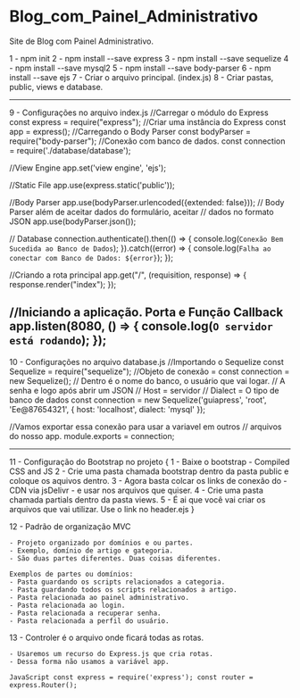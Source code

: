 # Blog_com_Painel_Administrativo
Site de Blog com Painel Administrativo.

1 - npm init
2 - npm install --save express
3 - npm install --save sequelize
4 - npm install --save mysql2
5 - npm install --save body-parser
6 - npm install --save ejs
7 - Criar o arquivo principal. (index.js)
8 - Criar pastas, public, views e database.

------------------------------------------------------------
9 - Configurações no arquivo index.js
//Carregar o módulo do Express
const express = require("express");
//Criar uma instância do Express
const app = express();
//Carregando o Body Parser
const bodyParser = require("body-parser");
//Conexão com banco de dados.
const connection = require('./database/database');

//View Engine
app.set('view engine', 'ejs');

//Static File
app.use(express.static('public'));

//Body Parser
app.use(bodyParser.urlencoded({extended: false}));
// Body Parser além de aceitar dados do formulário, aceitar
// dados no formato JSON
app.use(bodyParser.json());

// Database
connection.authenticate().then(() => {
    console.log(`Conexão Bem Sucedida ao Banco de Dados`);
}).catch((error) => {
    console.log(`Falha ao conectar com Banco de Dados: ${error}`);
});

//Criando a rota principal
app.get("/", (requisition, response) => {
    response.render("index");
});

//Iniciando a aplicação. Porta e Função Callback
app.listen(8080, () => {
    console.log(`O servidor está rodando`);
});
------------------------------------------------------------

10 - Configurações no arquivo database.js
//Importando o Sequelize
const Sequelize = require("sequelize");
//Objeto de conexão = const connection = new Sequelize();
// Dentro é o nome do banco, o usuário que vai logar.
// A senha e logo após abrir um JSON
// Host = servidor
// Dialect = O tipo de banco de dados
const connection = new Sequelize('guiapress', 'root', 'Ee@87654321', {
    host: 'localhost',
    dialect: 'mysql'
});

//Vamos exportar essa conexão para usar a variavel em outros
// arquivos do nosso app.
module.exports = connection;

------------------------------------------------------------

11 - Configuração do Bootstrap no projeto {
    1 - Baixe o bootstrap - Compiled CSS and JS
    2 - Crie uma pasta chamada bootstrap dentro da pasta public e coloque os aquivos dentro.
    3 - Agora basta colcar os links de conexão do - CDN via jsDelivr - e usar nos arquivos que quiser.
    4 - Crie uma pasta chamada partials dentro da pasta views.
    5 - É ai que você vai criar os arquivos que vai utilizar. Use o link no header.ejs
}

12 - Padrão de organização MVC 

    - Projeto organizado por domínios e ou partes. 
    - Exemplo, domínio de artigo e gategoria.
    - São duas partes diferentes. Duas coisas diferentes.

    Exemplos de partes ou domínios:
    - Pasta guardando os scripts relacionados a categoria.
    - Pasta guardando todos os scripts relacionados a artigo.
    - Pasta relacionada ao painel administrativo.
    - Pasta relacionada ao login.    
    - Pasta relacionada a recuperar senha.    
    - Pasta relacionada a perfil do usuário.    

13 - Controler é o arquivo onde ficará todas as rotas.

    - Usaremos um recurso do Express.js que cria rotas.
    - Dessa forma não usamos a variável app.
    
`` JavaScript
    const express = require('express');
    const router = express.Router();
``